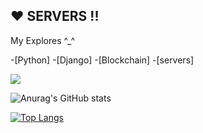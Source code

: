 ## ❤️ SERVERS !!

My Explores ^_^

-[Python]
-[Django]
-[Blockchain]
-[servers]

![](https://komarev.com/ghpvc/?username=skydrige&color=blueviolet)

![Anurag's GitHub stats](https://github-readme-stats.vercel.app/api?username=skydrige&show_icons=true&theme=radical)

[![Top Langs](https://github-readme-stats.vercel.app/api/top-langs/?username=skydrige&layout=compact)](https://github.com/anuraghazra/github-readme-stats)
